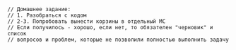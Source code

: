 	// Домашнее задание:
	// 1. Разобраться с кодом
	// 2-3. Попробовать вынести корзины в отдельный МС
	// Если получилось - хорошо, если нет, то обязателен "черновик" и список
	// вопросов и проблем, которые не позволили полностью выполнить задачу